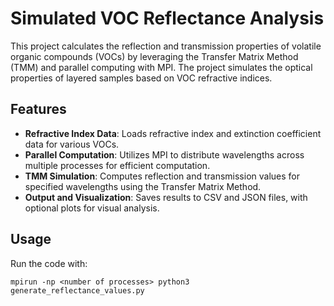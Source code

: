# Simulated VOC Reflectance Analysis
This project calculates the reflection and transmission properties of volatile organic compounds (VOCs) by leveraging the Transfer Matrix Method (TMM) and parallel computing with MPI. The project simulates the optical properties of layered samples based on VOC refractive indices.

## Features
- **Refractive Index Data**: Loads refractive index and extinction coefficient data for various VOCs.
- **Parallel Computation**: Utilizes MPI to distribute wavelengths across multiple processes for efficient computation.
- **TMM Simulation**: Computes reflection and transmission values for specified wavelengths using the Transfer Matrix Method.
- **Output and Visualization**: Saves results to CSV and JSON files, with optional plots for visual analysis.

## Usage
Run the code with:
```
mpirun -np <number of processes> python3 generate_reflectance_values.py
```